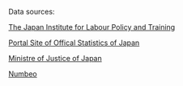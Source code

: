 Data sources:

[The Japan Institute for Labour Policy and Training](https://www.jil.go.jp/)

[Portal Site of Offical Statistics of Japan](https://www.e-stat.go.jp/)

[Ministre of Justice of Japan](https://www.moj.go.jp/)

[Numbeo](https://www.numbeo.com/cost-of-living/country_result.jsp?country=Japan)
